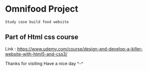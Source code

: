# Omnifood Project

```sh
Study case build food website
```

## Part of Html css course
Link : https://www.udemy.com/course/design-and-develop-a-killer-website-with-html5-and-css3/

Thanks for visiting
Have a nice day ^-^
